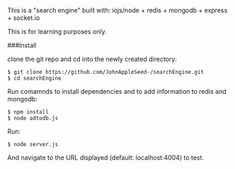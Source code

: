 This is a "search engine" built with:
  iojs/node + redis + mongodb + express + socket.io

This is for learning purposes only.

###Install

clone the git repo and cd into the newly created directory:
```
$ git clone https://github.com/JohnAppleSeed-/searchEngine.git
$ cd searchEngine
```
Run comamnds to install dependencies and to add information to redis and mongodb:
```
$ npm install
$ node adtodb.js
```
Run:
```
$ node server.js
```

And navigate to the URL displayed (default: localhost:4004) to test.
